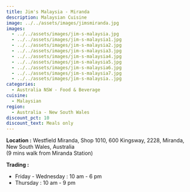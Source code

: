 ```yaml
---
title: Jim's Malaysia - Miranda
description: Malaysian Cuisine
image: ../../assets/images/jimsmiranda.jpg
images:
  - ../../assets/images/jim-s-malaysia.jpg
  - ../../assets/images/jim-s-malaysia1.jpg
  - ../../assets/images/jim-s-malaysia2.jpg
  - ../../assets/images/jim-s-malaysia3.jpg
  - ../../assets/images/jim-s-malaysia4.jpg
  - ../../assets/images/jim-s-malaysia5.jpg
  - ../../assets/images/jim-s-malaysia6.jpg
  - ../../assets/images/jim-s-malaysia7.jpg
  - ../../assets/images/jim-s-malaysia..jpg
categories:
  - Australia NSW - Food & Beverage
cuisine:
  - Malaysian
region:
  - Australia - New South Wales
discount_pct: 10
discount_text: Meals only
---
```


**Location :** Westfield Miranda, Shop 1010, 600 Kingsway, 2228, Miranda, New South Wales, Australia\
(9 mins walk from Miranda Station)

**Trading :**

- Friday - Wednesday : 10 am - 6 pm
- Thursday : 10 am - 9 pm
